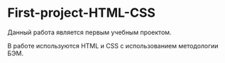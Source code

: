 # First-project-HTML-CSS

Данный работа является первым учебным проектом.

В работе используются HTML и CSS с использованием методологии БЭМ.

